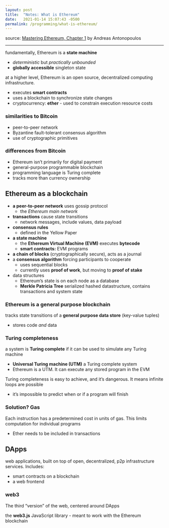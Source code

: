 ```yaml
---
layout: post
title:  "Notes: What is Ethereum"
date:   2021-01-14 15:07:43 -0500
permalink: /programming/what-is-ethereum/
---
```

source: [Mastering Ethereum, Chapter 1](https://github.com/ethereumbook/ethereumbook/blob/develop/01what-is.asciidoc) by Andreas Antonopoulos

---
fundamentally, Ethereum is a **state machine**

- *deterministic* but *practically unbounded*
- **globally accessible** singleton state

at a higher level, Ethereum is an open source, decentralized computing infrastructure.

- executes **smart contracts**
- uses a blockchain to synchronize state changes
- cryptocurrency: **ether** - used to constrain execution resource costs

### similarities to Bitcoin

- peer-to-peer network
- Byzantine fault-tolerant consensus algorithm
- use of cryptographic primitives

### differences from Bitcoin

- Ethereum isn’t primarily for digital payment
- general-purpose programmable blockchain
- programming language is Turing complete
- tracks more than currency ownership

## Ethereum as a blockchain

- **a peer-to-peer network** uses gossip protocol
    - the *Ethereum main network*
- **transactions** cause state transitions
    - network messages, include values, data payload
- **consensus rules**
    - defined in the Yellow Paper
- **a state machine**
    - the **Ethereum Virtual Machine (EVM)** executes **bytecode**
    - **smart contracts:** EVM programs
- **a chain of blocks** (cryptographically secure), acts as a journal
- a **consensus algorithm** forcing participants to cooperate
    - uses sequential blocks
    - currently uses **proof of work**, but moving to **proof of stake**
- data structures
    - Ethereum’s state is on each node as a database
    - **Merkle Patricia Tree** serialized hashed datastructure, contains transactions and system state

### Ethereum is a general purpose blockchain

tracks state transitions of a **general purpose data store** (key-value tuples)

- stores code *and* data

### Turing completeness

a system is **Turing complete** if it can be used to simulate any Turing machine

- **Universal Turing machine (UTM)** a Turing complete system
- Ethereum is a UTM. It can execute any stored program in the EVM

Turing completeness is easy to achieve, and it’s dangerous. It means infinite loops are possible

- it’s impossible to predict when or if a program will finish

### Solution? Gas

Each instruction has a predetermined cost in units of gas. This limits computation for individual programs

- Ether needs to be included in transactions

## DApps

web applications, built on top of open, decentralized, p2p infrastructure services. Includes:

- smart contracts on a blockchain
- a web frontend

### web3

The third “version” of the web, centered around DApps

the **web3.js** JavaScript library - meant to work with the Ethereum blockchain